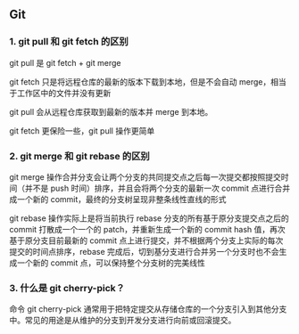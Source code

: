 ## Git

### 1. git pull 和 git fetch 的区别

git pull 是 git fetch + git merge

git fetch 只是将远程仓库的最新的版本下载到本地，但是不会自动 merge，相当于工作区中的文件并没有更新

git pull 会从远程仓库获取到最新的版本并 merge 到本地。

git fetch 更保险一些，git pull 操作更简单

### 2. git merge 和 git rebase 的区别

git merge 操作合并分支会让两个分支的共同提交点之后每一次提交都按照提交时间（并不是 push 时间）排序，并且会将两个分支的最新一次 commit 点进行合并成一个新的 commit，最终的分支树呈现非整条线性直线的形式

git rebase 操作实际上是将当前执行 rebase 分支的所有基于原分支提交点之后的 commit 打散成一个一个的 patch，并重新生成一个新的 commit hash 值，再次基于原分支目前最新的 commit 点上进行提交，并不根据两个分支上实际的每次提交的时间点排序，rebase 完成后，切到基分支进行合并另一个分支时也不会生成一个新的 commit 点，可以保持整个分支树的完美线性

### 3. 什么是 git cherry-pick？

命令 git cherry-pick 通常用于把特定提交从存储仓库的一个分支引入到其他分支中。常见的用途是从维护的分支到开发分支进行向前或回滚提交。
